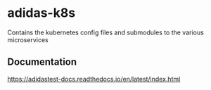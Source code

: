 # adidas-k8s
Contains the kubernetes config files and submodules to the various microservices

## Documentation
https://adidastest-docs.readthedocs.io/en/latest/index.html
